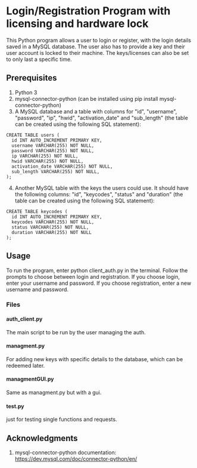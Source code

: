 # Login/Registration Program with licensing and hardware lock

This Python program allows a user to login or register, with the login details saved in a MySQL database. The user also has to provide a key and their user account is locked to their machine. The keys/licenses can also be set to only last a specific time.

## Prerequisites
1. Python 3
2. mysql-connector-python (can be installed using pip install mysql-connector-python)
3. A MySQL database and a table with columns for "id", "username", "password", "ip", "hwid", "activation_date" and "sub_length" (the table can be created using the following SQL statement): 

```
CREATE TABLE users (
  id INT AUTO_INCREMENT PRIMARY KEY,
  username VARCHAR(255) NOT NULL,
  password VARCHAR(255) NOT NULL,
  ip VARCHAR(255) NOT NULL,
  hwid VARCHAR(255) NOT NULL,
  activation_date VARCHAR(255) NOT NULL,
  sub_length VARCHAR(255) NOT NULL,
); 
```
4. Another MySQL table with the keys the users could use. It should have the following columns: "id", "keycodes", "status" and "duration"
(the table can be created using the following SQL statement): 

```
CREATE TABLE keycodes (
  id INT AUTO_INCREMENT PRIMARY KEY,
  keycodes VARCHAR(255) NOT NULL,
  status VARCHAR(255) NOT NULL,
  duration VARCHAR(255) NOT NULL
);
```

## Usage
To run the program, enter python client_auth.py in the terminal.
Follow the prompts to choose between login and registration. If you choose login, enter your username and password. If you choose registration, enter a new username and password.


### Files
#### auth_client.py
The main script to be run by the user managing the auth.
#### managment.py
For adding new keys with specific details to the database, which can be redeemed later.
#### managmentGUI.py
Same as managment.py but with a gui.
#### test.py
just for testing single functions and requests.


## Acknowledgments
1. mysql-connector-python documentation: https://dev.mysql.com/doc/connector-python/en/
